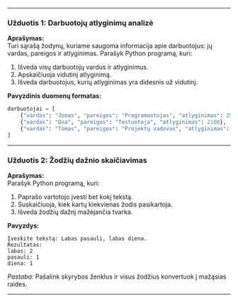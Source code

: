 
---

###  Užduotis 1: Darbuotojų atlyginimų analizė

**Aprašymas:**  
Turi sąrašą žodynų, kuriame saugoma informacija apie darbuotojus: jų vardas, pareigos ir atlyginimas. Parašyk Python programą, kuri:

1. Išveda visų darbuotojų vardus ir atlyginimus.
2. Apskaičiuoja vidutinį atlyginimą.
3. Išveda darbuotojus, kurių atlyginimas yra didesnis už vidutinį.

**Pavyzdinis duomenų formatas:**
```python
darbuotojai = [
    {"vardas": "Jonas", "pareigos": "Programuotojas", "atlyginimas": 2500},
    {"vardas": "Ona", "pareigos": "Testuotoja", "atlyginimas": 2100},
    {"vardas": "Tomas", "pareigos": "Projektų vadovas", "atlyginimas": 3200}
]
```

---

###  Užduotis 2: Žodžių dažnio skaičiavimas

**Aprašymas:**  
Parašyk Python programą, kuri:

1. Paprašo vartotojo įvesti bet kokį tekstą.
2. Suskaičiuoja, kiek kartų kiekvienas žodis pasikartoja.
3. Išveda žodžių dažnį mažėjančia tvarka.

**Pavyzdys:**
```
Įveskite tekstą: Labas pasauli, labas diena.
Rezultatas:
labas: 2
pasauli: 1
diena: 1
```

*Pastaba:* Pašalink skyrybos ženklus ir visus žodžius konvertuok į mažąsias raides.

---